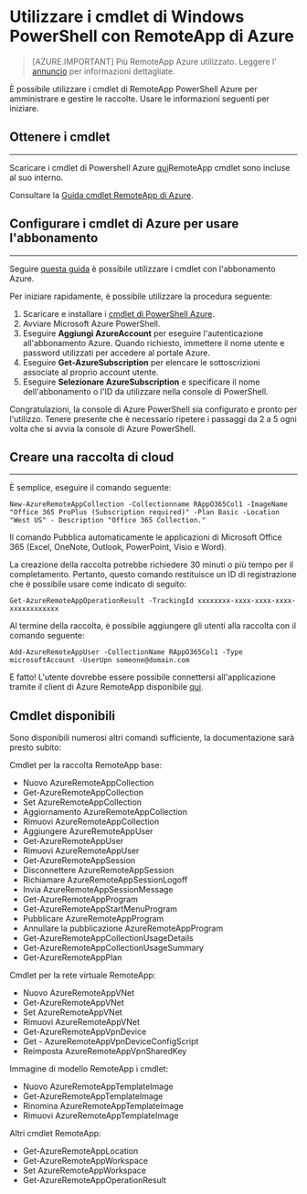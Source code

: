 <properties
   pageTitle="Utilizzare i cmdlet di PowerShell con Azure RemoteApp | Microsoft Azure"
   description="Informazioni su come utilizzare i cmdlet di Windows PowerShell in Azure RemoteApp."
   services="remoteapp"
   documentationCenter=""
   authors="guscatalano"
   manager="mbaldwin"
   editor=""/>

<tags
   ms.service="remoteapp"
   ms.devlang="na"
   ms.topic="article"
   ms.tgt_pltfrm="na"
   ms.workload="compute"
   ms.date="08/15/2016"
   ms.author="elizapo"/>



# <a name="use-windows-powershell-cmdlets-with-azure-remoteapp"></a>Utilizzare i cmdlet di Windows PowerShell con RemoteApp di Azure

> [AZURE.IMPORTANT]
> Più RemoteApp Azure utilizzato. Leggere l' [annuncio](https://go.microsoft.com/fwlink/?linkid=821148) per informazioni dettagliate.

 È possibile utilizzare i cmdlet di RemoteApp PowerShell Azure per amministrare e gestire le raccolte. Usare le informazioni seguenti per iniziare.

## <a name="get-the-cmdlets"></a>Ottenere i cmdlet 
-------------
Scaricare i cmdlet di Powershell Azure [qui](http://go.microsoft.com/?linkid=9811175)RemoteApp cmdlet sono incluse al suo interno. 

Consultare la [Guida cmdlet RemoteApp di Azure](https://msdn.microsoft.com/library/mt428031.aspx).

## <a name="configure-azure-cmdlets-to-use-your-subscription"></a>Configurare i cmdlet di Azure per usare l'abbonamento
------------------
Seguire [questa guida](../powershell-install-configure.md) è possibile utilizzare i cmdlet con l'abbonamento Azure.

Per iniziare rapidamente, è possibile utilizzare la procedura seguente:

1.  Scaricare e installare i [cmdlet di PowerShell Azure](http://go.microsoft.com/?linkid=9811175).
2.  Avviare Microsoft Azure PowerShell.
3.  Eseguire **Aggiungi AzureAccount** per eseguire l'autenticazione all'abbonamento Azure. Quando richiesto, immettere il nome utente e password utilizzati per accedere al portale Azure.  
4.  Eseguire **Get-AzureSubscription** per elencare le sottoscrizioni associate al proprio account utente. 
5.  Eseguire **Selezionare AzureSubscription** e specificare il nome dell'abbonamento o l'ID da utilizzare nella console di PowerShell.

Congratulazioni, la console di Azure PowerShell sia configurato e pronto per l'utilizzo. Tenere presente che è necessario ripetere i passaggi da 2 a 5 ogni volta che si avvia la console di Azure PowerShell.  

## <a name="create-a-cloud-collection"></a>Creare una raccolta di cloud
--------------------
È semplice, eseguire il comando seguente:

    New-AzureRemoteAppCollection -Collectionname RAppO365Col1 -ImageName "Office 365 ProPlus (Subscription required)" -Plan Basic -Location "West US" - Description "Office 365 Collection."

Il comando Pubblica automaticamente le applicazioni di Microsoft Office 365 (Excel, OneNote, Outlook, PowerPoint, Visio e Word).

La creazione della raccolta potrebbe richiedere 30 minuti o più tempo per il completamento. Pertanto, questo comando restituisce un ID di registrazione che è possibile usare come indicato di seguito:


    Get-AzureRemoteAppOperationResult -TrackingId xxxxxxxx-xxxx-xxxx-xxxx-xxxxxxxxxxxx

Al termine della raccolta, è possibile aggiungere gli utenti alla raccolta con il comando seguente:

    Add-AzureRemoteAppUser -CollectionName RAppO365Col1 -Type microsoftAccount -UserUpn someone@domain.com

E fatto! L'utente dovrebbe essere possibile connettersi all'applicazione tramite il client di Azure RemoteApp disponibile [qui](https://www.remoteapp.windowsazure.com/).

## <a name="available-cmdlets"></a>Cmdlet disponibili
Sono disponibili numerosi altri comandi sufficiente, la documentazione sarà presto subito:

Cmdlet per la raccolta RemoteApp base: 

- Nuovo AzureRemoteAppCollection
- Get-AzureRemoteAppCollection
- Set AzureRemoteAppCollection
- Aggiornamento AzureRemoteAppCollection
- Rimuovi AzureRemoteAppCollection
- Aggiungere AzureRemoteAppUser
- Get-AzureRemoteAppUser
- Rimuovi AzureRemoteAppUser
- Get-AzureRemoteAppSession
- Disconnettere AzureRemoteAppSession
- Richiamare AzureRemoteAppSessionLogoff
- Invia AzureRemoteAppSessionMessage
- Get-AzureRemoteAppProgram
- Get-AzureRemoteAppStartMenuProgram
- Pubblicare AzureRemoteAppProgram
- Annullare la pubblicazione AzureRemoteAppProgram
- Get-AzureRemoteAppCollectionUsageDetails
- Get-AzureRemoteAppCollectionUsageSummary
- Get-AzureRemoteAppPlan

Cmdlet per la rete virtuale RemoteApp:

- Nuovo AzureRemoteAppVNet
- Get-AzureRemoteAppVNet
- Set AzureRemoteAppVNet
- Rimuovi AzureRemoteAppVNet
- Get-AzureRemoteAppVpnDevice
- Get - AzureRemoteAppVpnDeviceConfigScript
- Reimposta AzureRemoteAppVpnSharedKey

Immagine di modello RemoteApp i cmdlet:

- Nuovo AzureRemoteAppTemplateImage
- Get-AzureRemoteAppTemplateImage
- Rinomina AzureRemoteAppTemplateImage
- Rimuovi AzureRemoteAppTemplateImage

Altri cmdlet RemoteApp:

- Get-AzureRemoteAppLocation
- Get-AzureRemoteAppWorkspace
- Set AzureRemoteAppWorkspace
- Get-AzureRemoteAppOperationResult
 
